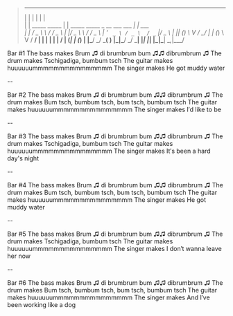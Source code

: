 >  _                        _                                       _       
> | |                      | |                                     | |      
> | |     _____   _____    | | _____   _____   _ __ ___   ___    __| | ___  
> | |    / _ \ \ / / _ \   | |/ _ \ \ / / _ \ | '_ ` _ \ / _ \  / _` |/ _ \ 
> | |___| (_) \ V /  __/_  | | (_) \ V /  __/ | | | | | |  __/ | (_| | (_) |
> |______\___/ \_/ \___( ) |_|\___/ \_/ \___| |_| |_| |_|\___|  \__,_|\___/ 

Bar #1
The bass makes Brum ♫ di brumbrum bum ♫♫ dibrumbrum ♫
The drum makes Tschigadiga, bumbum tsch
The guitar makes huuuuuummmmmmmmmmmmmmm
The singer makes He got muddy water

--

Bar #2
The bass makes Brum ♫ di brumbrum bum ♫♫ dibrumbrum ♫
The drum makes Bum tsch, bumbum tsch, bum tsch, bumbum tsch
The guitar makes huuuuuummmmmmmmmmmmmmm
The singer makes I′d like to be

--

Bar #3
The bass makes Brum ♫ di brumbrum bum ♫♫ dibrumbrum ♫
The drum makes Tschigadiga, bumbum tsch
The guitar makes huuuuuummmmmmmmmmmmmmm
The singer makes It′s been a hard day's night

--

Bar #4
The bass makes Brum ♫ di brumbrum bum ♫♫ dibrumbrum ♫
The drum makes Bum tsch, bumbum tsch, bum tsch, bumbum tsch
The guitar makes huuuuuummmmmmmmmmmmmmm
The singer makes He got muddy water

--

Bar #5
The bass makes Brum ♫ di brumbrum bum ♫♫ dibrumbrum ♫
The drum makes Tschigadiga, bumbum tsch
The guitar makes huuuuuummmmmmmmmmmmmmm
The singer makes I don′t wanna leave her now

--

Bar #6
The bass makes Brum ♫ di brumbrum bum ♫♫ dibrumbrum ♫
The drum makes Bum tsch, bumbum tsch, bum tsch, bumbum tsch
The guitar makes huuuuuummmmmmmmmmmmmmm
The singer makes And I′ve been working like a dog
